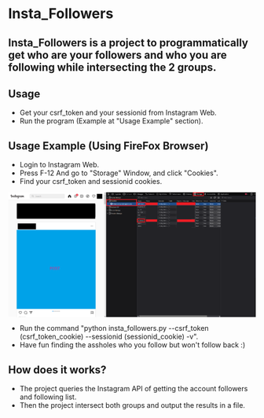 # Insta_Followers

  ## Insta_Followers is a project to programmatically get who are your followers and who you are following while intersecting the 2 groups.

  ## Usage
  
  * Get your csrf_token and your sessionid from Instagram Web.
  * Run the program (Example at "Usage Example" section).
  

  ## Usage Example (Using FireFox Browser)
  
  * Login to Instagram Web.
  * Press F-12 And go to "Storage" Window, and click "Cookies".
  * Find your csrf_token and sessionid cookies.

<img align="center" src="https://raw.githubusercontent.com/yoavshah/Insta_followers/master/images/get_csrf_sessionid.png" />

  * Run the command "python insta_followers.py --csrf_token (csrf_token_cookie) --sessionid (sessionid_cookie) -v".
  * Have fun finding the assholes who you follow but won't follow back :)


  ## How does it works?

  * The project queries the Instagram API of getting the account followers and following list.
  * Then the project intersect both groups and output the results in a file.
